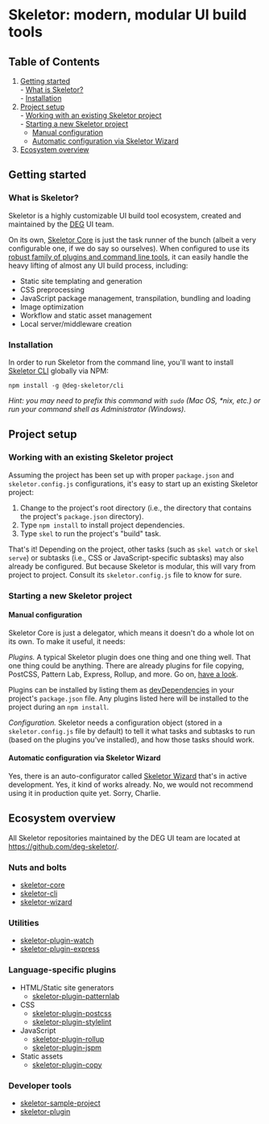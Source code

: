 # Skeletor: modern, modular UI build tools

## Table of Contents
  1. [Getting started](#getting-started)  
    - [What is Skeletor?](#what-is-skeletor)  
    - [Installation](#installation)  
  2. [Project setup](#project-setup)  
    - [Working with an existing Skeletor project](#working-with-an-existing-skeletor-project)  
    - [Starting a new Skeletor project](#starting-a-new-skeletor-project)  
      - [Manual configuration](#manual-configuration)
      - [Automatic configuration via Skeletor Wizard](#automatic-configuration-via-skeletor-wizard)
  3. [Ecosystem overview](#ecosystem-overview)

## Getting started

### What is Skeletor?
Skeletor is a highly customizable UI build tool ecosystem, created and maintained by the [DEG](http://www.degdigital.com) UI team. 

On its own, [Skeletor Core](https://github.com/deg-skeletor/skeletor-core) is just the task runner of the bunch (albeit a very configurable one, if we do say so ourselves). When configured to use its [robust family of plugins and command line tools](#ecosystem-overview), it can easily handle the heavy lifting of almost any UI build process, including:

* Static site templating and generation
* CSS preprocessing
* JavaScript package management, transpilation, bundling and loading
* Image optimization
* Workflow and static asset management
* Local server/middleware creation 

### Installation
In order to run Skeletor from the command line, you'll want to install [Skeletor CLI](https://github.com/deg-skeletor/skeletor-cli) globally via NPM:

```shell
npm install -g @deg-skeletor/cli
```

*Hint: you may need to prefix this command with `sudo` (Mac OS, \*nix, etc.) or run your command shell as Administrator (Windows).*

## Project setup

### Working with an existing Skeletor project
Assuming the project has been set up with proper `package.json` and `skeletor.config.js` configurations, it's easy to start up an existing Skeletor project:

1. Change to the project's root directory (i.e., the directory that contains the project's `package.json` directory).
2. Type `npm install` to install project dependencies.
3. Type `skel` to run the project's "build" task.

That's it! Depending on the project, other tasks (such as `skel watch` or `skel serve`) or subtasks (i.e., CSS or JavaScript-specific subtasks) may also already be configured. But because Skeletor is modular, this will vary from project to project. Consult its `skeletor.config.js` file to know for sure.

### Starting a new Skeletor project

#### Manual configuration
Skeletor Core is just a delegator, which means it doesn't do a whole lot on its own. To make it useful, it needs:

*Plugins.* A typical Skeletor plugin does one thing and one thing well. That one thing could be anything. There are already plugins for file copying, PostCSS, Pattern Lab, Express, Rollup, and more. Go on, [have a look](#ecosystem-overview).

Plugins can be installed by listing them as [devDependencies](https://docs.npmjs.com/files/package.json#devdependencies) in your project's `package.json` file. Any plugins listed here will be installed to the project during an `npm install`.

*Configuration.* Skeletor needs a configuration object (stored in a `skeletor.config.js` file by default) to tell it what tasks and subtasks to run (based on the plugins you've installed), and how those tasks should work.

#### Automatic configuration via Skeletor Wizard
Yes, there is an auto-configurator called [Skeletor Wizard](https://github.com/deg-skeletor/skeletor-wizard) that's in active development. Yes, it kind of works already. No, we would not recommend using it in production quite yet. Sorry, Charlie.

## Ecosystem overview
All Skeletor repositories maintained by the DEG UI team are located at https://github.com/deg-skeletor/.

### Nuts and bolts
* [skeletor-core](https://github.com/deg-skeletor/skeletor-core/)
* [skeletor-cli](https://github.com/deg-skeletor/skeletor-cli/)
* [skeletor-wizard](https://github.com/deg-skeletor/skeletor-wizard/)

### Utilities
* [skeletor-plugin-watch](https://github.com/deg-skeletor/skeletor-plugin-watch/)
* [skeletor-plugin-express](https://github.com/deg-skeletor/skeletor-plugin-express/)

### Language-specific plugins
* HTML/Static site generators
  - [skeletor-plugin-patternlab](https://github.com/deg-skeletor/skeletor-plugin-patternlab/)
* CSS
  - [skeletor-plugin-postcss](https://github.com/deg-skeletor/skeletor-plugin-postcss/)
  - [skeletor-plugin-stylelint](https://github.com/deg-skeletor/skeletor-plugin-stylelint/)
* JavaScript
  - [skeletor-plugin-rollup](https://github.com/deg-skeletor/skeletor-plugin-rollup/)
  - [skeletor-plugin-jspm](https://github.com/deg-skeletor/skeletor-plugin-jspm/)
* Static assets
  - [skeletor-plugin-copy](https://github.com/deg-skeletor/skeletor-plugin-copy/)

### Developer tools
* [skeletor-sample-project](https://github.com/deg-skeletor/skeletor-sample-project/)
* [skeletor-plugin](https://github.com/deg-skeletor/skeletor-plugin/)
